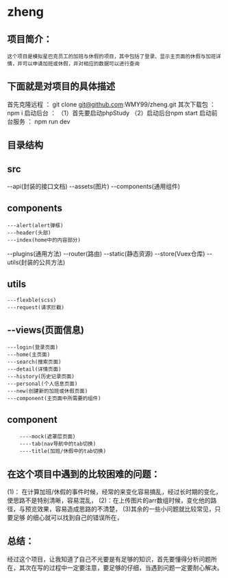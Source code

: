 # zheng
项目简介：
--
``
这个项目是模拟星巴克员工的加班与休假的项目，其中包括了登录、显示主页面的休假与加班详情，并可以申请加班或休假，并对相应的数据可以进行查询
``



下面就是对项目的具体描述
--
首先克隆远程 ： git clone git@github.com:WMY99/zheng.git
其次下载包 ： npm i 
启动后台 ：
（1）首先要启动phpStudy
  （2）启动后台npm start
启动前台服务 ： npm run dev 


目录结构
--
src
--
 --api(封装的接口文档)
 --assets(图片)
 --components(通用组件)
 
 components
--
    ---alert(alert弹框)
    ---header(头部)
    ---index(home中的内容部分)

 --plugins(通用方法)
 --router(路由)
 --static(静态资源)
 --store(Vuex仓库)
 --utils(封装的公共方法)

 utils
 --
    ---flexble(scss)
    ---request(请求拦截)
 --views(页面信息)
 --
    ---login(登录页面)
    ---home(主页面)
    ---search(搜索页面)
    ---detail(详情页面)
    ---history(历史记录页面)
    ---personal(个人信息页面)
    ---new(创建新的加班或休假页面)
    ---component(主页面中所需要的组件)
component
--
        ----mock(遮罩层页面)
        ----tab(nav导航中的tab切换)
        ----title(加班/休假中的tab切换)


在这个项目中遇到的比较困难的问题：
--
(1)： 在计算加班/休假的事件时候，经常的来变化容易搞乱，经过长时期的变化，使思路不是特别清晰，容易混乱，
(2)：在上传图片的arr数组时候，变化他的路径，与预览效果，容易造成思路的不清楚，
(3)其余的一些小问题就比较常见，只要足够
的细心就可以找到自己的错误所在，

总结：
--
经过这个项目，让我知道了自己不光要是有足够的知识，首先要懂得分析问题所在，其次在写的过程中一定要注意，要足够的仔细，当遇到问题一定要耐心解决。


